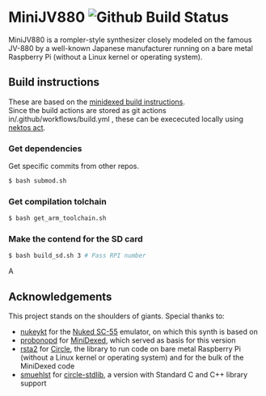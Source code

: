 # MiniJV880 ![Github Build Status](https://github.com/giulioz/mini-jv880/actions/workflows/build.yml/badge.svg)

MiniJV880 is a rompler-style synthesizer closely modeled on the famous JV-880 by a well-known Japanese manufacturer running on a bare metal Raspberry Pi (without a Linux kernel or operating system).

## Build instructions
These are based on the [minidexed build instructions](https://github.com/probonopd/MiniDexed/wiki/Development#building-locally).\
Since the build actions are stored as git actions in/.github/workflows/build.yml , these can be exececuted locally using [nektos act](https://github.com/nektos/act).

### Get dependencies
Get specific commits from other repos.
```bash
$ bash submod.sh
```
### Get compilation tolchain
```bash
$ bash get_arm_toolchain.sh
```
<!-- 
### Build for specific RPI model (1-5)

```bash
$ bash build.sh 3 # Pass RPI number
``` -->
### Make the contend for the SD card

```bash
$ bash build_sd.sh 3 # Pass RPI number
```

A



## Acknowledgements

This project stands on the shoulders of giants. Special thanks to:

- [nukeykt](https://github.com/nukeykt) for the [Nuked SC-55](https://github.com/nukeykt/Nuked-SC55) emulator, on which this synth is based on
- [probonopd](https://github.com/probonopd) for [MiniDexed](https://github.com/probonopd/MiniDexed), which served as basis for this version
- [rsta2](https://github.com/rsta2) for [Circle](https://github.com/rsta2/circle), the library to run code on bare metal Raspberry Pi (without a Linux kernel or operating system) and for the bulk of the MiniDexed code
- [smuehlst](https://github.com/smuehlst) for [circle-stdlib](https://github.com/smuehlst/circle-stdlib), a version with Standard C and C++ library support
